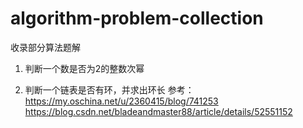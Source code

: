 # algorithm-problem-collection
收录部分算法题解

1. 判断一个数是否为2的整数次幂


2. 判断一个链表是否有环，并求出环长
参考：
https://my.oschina.net/u/2360415/blog/741253
https://blog.csdn.net/bladeandmaster88/article/details/52551152

